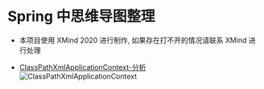 # Spring 中思维导图整理

- 本项目使用 XMind 2020 进行制作, 如果存在打不开的情况请联系 XMind 进行处理


- [ClassPathXmlApplicationContext-分析](ClassPathXmlApplicationContext.xmind.xmind)
![ClassPathXmlApplicationContext](images/ClassPathXmlApplicationContext.png)
